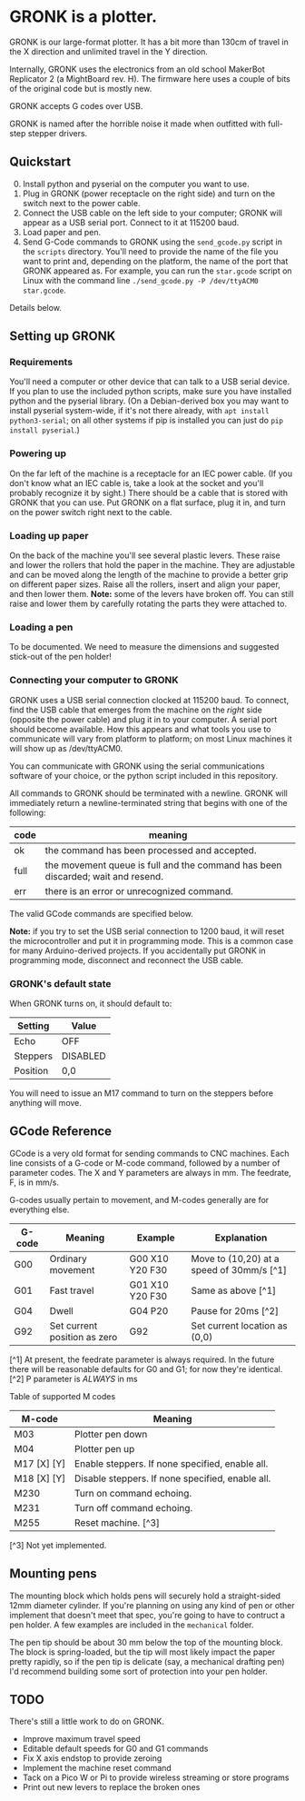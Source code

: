# GRONK is a plotter.

GRONK is our large-format plotter. It has a bit more than 130cm of
travel in the X direction and unlimited travel in the Y direction.

Internally, GRONK uses the electronics from an old school MakerBot
Replicator 2 (a MightBoard rev. H). The firmware here uses a couple of
bits of the original code but is mostly new.

GRONK accepts G codes over USB.

GRONK is named after the horrible noise it made when outfitted with
full-step stepper drivers.

## Quickstart

0. Install python and pyserial on the computer you want to use.
1. Plug in GRONK (power receptacle on the right side) and turn on the
   switch next to the power cable.
2. Connect the USB cable on the left side to your computer; GRONK will
   appear as a USB serial port. Connect to it at 115200 baud.
3. Load paper and pen.
3. Send G-Code commands to GRONK using the `send_gcode.py` script in
   the `scripts` directory. You'll need to provide the name of the
   file you want to print and, depending on the platform, the name of
   the port that GRONK appeared as. For example, you can run the
   `star.gcode` script on Linux with the command line
   `./send_gcode.py -P /dev/ttyACM0 star.gcode`.
   
Details below.

## Setting up GRONK

### Requirements

You'll need a computer or other device that can talk to a USB serial
device. If you plan to use the included python scripts, make sure you
have installed python and the pyserial library. (On a Debian-derived
box you may want to install pyserial system-wide, if it's not there
already, with `apt install python3-serial`; on all other systems if
pip is installed you can just do `pip install pyserial`.)

### Powering up

On the far left of the machine is a receptacle for an IEC power
cable. (If you don't know what an IEC cable is, take a look at the
socket and you'll probably recognize it by sight.) There should be a
cable that is stored with GRONK that you can use. Put GRONK on a flat
surface, plug it in, and turn on the power switch right next to the
cable.

### Loading up paper

On the back of the machine you'll see several plastic levers. These
raise and lower the rollers that hold the paper in the machine. They
are adjustable and can be moved along the length of the machine to
provide a better grip on different paper sizes. Raise all the rollers,
insert and align your paper, and then lower them. **Note:** some of
the levers have broken off. You can still raise and lower them by
carefully rotating the parts they were attached to.

### Loading a pen

To be documented. We need to measure the dimensions and suggested
stick-out of the pen holder!

### Connecting your computer to GRONK

GRONK uses a USB serial connection clocked at 115200 baud. To connect,
find the USB cable that emerges from the machine on the *right* side
(opposite the power cable) and plug it in to your computer. A serial
port should become available. How this appears and what tools you use
to communicate will vary from platform to platform; on most Linux
machines it will show up as /dev/ttyACM0.

You can communicate with GRONK using the serial communications
software of your choice, or the python script included in this
repository.

All commands to GRONK should be terminated with a newline. GRONK will
immediately return a newline-terminated string that begins with one of
the following:

| code | meaning                                                                         |
|------|---------------------------------------------------------------------------------|
| ok   | the command has been processed and accepted.                                    |
| full | the movement queue is full and the command has been discarded; wait and resend. |
| err  | there is an error or unrecognized command.                                      |

The valid GCode commands are specified below.

**Note:** if you try to set the USB serial connection to 1200 baud, it
will reset the microcontroller and put it in programming mode. This is
a common case for many Arduino-derived projects. If you accidentally
put GRONK in programming mode, disconnect and reconnect the USB cable.

### GRONK's default state

When GRONK turns on, it should default to:

| Setting  | Value    |
|----------|----------|
| Echo     | OFF      |
| Steppers | DISABLED |
| Position | 0,0      |

You will need to issue an M17 command to turn on the steppers before
anything will move.

## GCode Reference

GCode is a very old format for sending commands to CNC machines. Each
line consists of a G-code or M-code command, followed by a number of
parameter codes. The X and Y parameters are always in mm. The
feedrate, F, is in mm/s.

G-codes usually pertain to movement, and M-codes generally are for
everything else.

| G-code | Meaning                      | Example         | Explanation                               |
|--------|------------------------------|-----------------|-------------------------------------------|
| G00    | Ordinary movement            | G00 X10 Y20 F30 | Move to (10,20) at a speed of 30mm/s [^1] |
| G01    | Fast travel                  | G01 X10 Y20 F30 | Same as above [^1]                        |
| G04    | Dwell                        | G04 P20         | Pause for 20ms [^2]                       |
| G92    | Set current position as zero | G92             | Set current location as (0,0)             |


[^1] At present, the feedrate parameter is always required. In the
future there will be reasonable defaults for G0 and G1; for now
they're identical.
[^2] P parameter is *ALWAYS* in ms

Table of supported M codes

| M-code      | Meaning                                          |
|-------------|--------------------------------------------------|
| M03         | Plotter pen down                                 |
| M04         | Plotter pen up                                   |
| M17 [X] [Y] | Enable steppers. If none specified, enable all.  |
| M18 [X] [Y] | Disable steppers. If none specified, enable all. |
| M230        | Turn on command echoing.                         |
| M231        | Turn off command echoing.                        |
| M255        | Reset machine. [^3]                              |

[^3] Not yet implemented.

## Mounting pens

The mounting block which holds pens will securely hold a
straight-sided 12mm diameter cylinder. If you're planning on using any
kind of pen or other implement that doesn't meet that spec, you're
going to have to contruct a pen holder. A few examples are included in
the `mechanical` folder.

The pen tip should be about 30 mm below the top of the mounting
block. The block is spring-loaded, but the tip will most likely impact
the paper pretty rapidly, so if the pen tip is delicate (say, a
mechanical drafting pen) I'd recommend building some sort of
protection into your pen holder.

## TODO

There's still a little work to do on GRONK.
* Improve maximum travel speed
* Editable default speeds for G0 and G1 commands
* Fix X axis endstop to provide zeroing
* Implement the machine reset command
* Tack on a Pico W or Pi to provide wireless streaming or store programs
* Print out new levers to replace the broken ones
